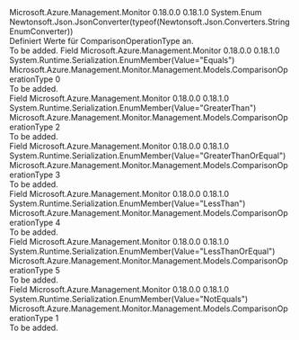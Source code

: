 <Type Name="ComparisonOperationType" FullName="Microsoft.Azure.Management.Monitor.Management.Models.ComparisonOperationType">
  <TypeSignature Language="C#" Value="public enum ComparisonOperationType" />
  <TypeSignature Language="ILAsm" Value=".class public auto ansi sealed ComparisonOperationType extends System.Enum" />
  <TypeSignature Language="DocId" Value="T:Microsoft.Azure.Management.Monitor.Management.Models.ComparisonOperationType" />
  <TypeSignature Language="VB.NET" Value="Public Enum ComparisonOperationType" />
  <TypeSignature Language="F#" Value="type ComparisonOperationType = " />
  <AssemblyInfo>
    <AssemblyName>Microsoft.Azure.Management.Monitor</AssemblyName>
    <AssemblyVersion>0.18.0.0</AssemblyVersion>
    <AssemblyVersion>0.18.1.0</AssemblyVersion>
  </AssemblyInfo>
  <Base>
    <BaseTypeName>System.Enum</BaseTypeName>
  </Base>
  <Attributes>
    <Attribute>
      <AttributeName>Newtonsoft.Json.JsonConverter(typeof(Newtonsoft.Json.Converters.StringEnumConverter))</AttributeName>
    </Attribute>
  </Attributes>
  <Docs>
    <summary>
            Definiert Werte für ComparisonOperationType an.
            </summary>
    <remarks>To be added.</remarks>
  </Docs>
  <Members>
    <Member MemberName="Equals">
      <MemberSignature Language="C#" Value="Equals" />
      <MemberSignature Language="ILAsm" Value=".field public static literal valuetype Microsoft.Azure.Management.Monitor.Management.Models.ComparisonOperationType Equals = int32(0)" />
      <MemberSignature Language="DocId" Value="F:Microsoft.Azure.Management.Monitor.Management.Models.ComparisonOperationType.Equals" />
      <MemberSignature Language="VB.NET" Value="Equals" />
      <MemberSignature Language="F#" Value="Equals = 0" Usage="Microsoft.Azure.Management.Monitor.Management.Models.ComparisonOperationType.Equals" />
      <MemberType>Field</MemberType>
      <AssemblyInfo>
        <AssemblyName>Microsoft.Azure.Management.Monitor</AssemblyName>
        <AssemblyVersion>0.18.0.0</AssemblyVersion>
        <AssemblyVersion>0.18.1.0</AssemblyVersion>
      </AssemblyInfo>
      <Attributes>
        <Attribute>
          <AttributeName>System.Runtime.Serialization.EnumMember(Value="Equals")</AttributeName>
        </Attribute>
      </Attributes>
      <ReturnValue>
        <ReturnType>Microsoft.Azure.Management.Monitor.Management.Models.ComparisonOperationType</ReturnType>
      </ReturnValue>
      <MemberValue>0</MemberValue>
      <Docs>
        <summary>To be added.</summary>
      </Docs>
    </Member>
    <Member MemberName="GreaterThan">
      <MemberSignature Language="C#" Value="GreaterThan" />
      <MemberSignature Language="ILAsm" Value=".field public static literal valuetype Microsoft.Azure.Management.Monitor.Management.Models.ComparisonOperationType GreaterThan = int32(2)" />
      <MemberSignature Language="DocId" Value="F:Microsoft.Azure.Management.Monitor.Management.Models.ComparisonOperationType.GreaterThan" />
      <MemberSignature Language="VB.NET" Value="GreaterThan" />
      <MemberSignature Language="F#" Value="GreaterThan = 2" Usage="Microsoft.Azure.Management.Monitor.Management.Models.ComparisonOperationType.GreaterThan" />
      <MemberType>Field</MemberType>
      <AssemblyInfo>
        <AssemblyName>Microsoft.Azure.Management.Monitor</AssemblyName>
        <AssemblyVersion>0.18.0.0</AssemblyVersion>
        <AssemblyVersion>0.18.1.0</AssemblyVersion>
      </AssemblyInfo>
      <Attributes>
        <Attribute>
          <AttributeName>System.Runtime.Serialization.EnumMember(Value="GreaterThan")</AttributeName>
        </Attribute>
      </Attributes>
      <ReturnValue>
        <ReturnType>Microsoft.Azure.Management.Monitor.Management.Models.ComparisonOperationType</ReturnType>
      </ReturnValue>
      <MemberValue>2</MemberValue>
      <Docs>
        <summary>To be added.</summary>
      </Docs>
    </Member>
    <Member MemberName="GreaterThanOrEqual">
      <MemberSignature Language="C#" Value="GreaterThanOrEqual" />
      <MemberSignature Language="ILAsm" Value=".field public static literal valuetype Microsoft.Azure.Management.Monitor.Management.Models.ComparisonOperationType GreaterThanOrEqual = int32(3)" />
      <MemberSignature Language="DocId" Value="F:Microsoft.Azure.Management.Monitor.Management.Models.ComparisonOperationType.GreaterThanOrEqual" />
      <MemberSignature Language="VB.NET" Value="GreaterThanOrEqual" />
      <MemberSignature Language="F#" Value="GreaterThanOrEqual = 3" Usage="Microsoft.Azure.Management.Monitor.Management.Models.ComparisonOperationType.GreaterThanOrEqual" />
      <MemberType>Field</MemberType>
      <AssemblyInfo>
        <AssemblyName>Microsoft.Azure.Management.Monitor</AssemblyName>
        <AssemblyVersion>0.18.0.0</AssemblyVersion>
        <AssemblyVersion>0.18.1.0</AssemblyVersion>
      </AssemblyInfo>
      <Attributes>
        <Attribute>
          <AttributeName>System.Runtime.Serialization.EnumMember(Value="GreaterThanOrEqual")</AttributeName>
        </Attribute>
      </Attributes>
      <ReturnValue>
        <ReturnType>Microsoft.Azure.Management.Monitor.Management.Models.ComparisonOperationType</ReturnType>
      </ReturnValue>
      <MemberValue>3</MemberValue>
      <Docs>
        <summary>To be added.</summary>
      </Docs>
    </Member>
    <Member MemberName="LessThan">
      <MemberSignature Language="C#" Value="LessThan" />
      <MemberSignature Language="ILAsm" Value=".field public static literal valuetype Microsoft.Azure.Management.Monitor.Management.Models.ComparisonOperationType LessThan = int32(4)" />
      <MemberSignature Language="DocId" Value="F:Microsoft.Azure.Management.Monitor.Management.Models.ComparisonOperationType.LessThan" />
      <MemberSignature Language="VB.NET" Value="LessThan" />
      <MemberSignature Language="F#" Value="LessThan = 4" Usage="Microsoft.Azure.Management.Monitor.Management.Models.ComparisonOperationType.LessThan" />
      <MemberType>Field</MemberType>
      <AssemblyInfo>
        <AssemblyName>Microsoft.Azure.Management.Monitor</AssemblyName>
        <AssemblyVersion>0.18.0.0</AssemblyVersion>
        <AssemblyVersion>0.18.1.0</AssemblyVersion>
      </AssemblyInfo>
      <Attributes>
        <Attribute>
          <AttributeName>System.Runtime.Serialization.EnumMember(Value="LessThan")</AttributeName>
        </Attribute>
      </Attributes>
      <ReturnValue>
        <ReturnType>Microsoft.Azure.Management.Monitor.Management.Models.ComparisonOperationType</ReturnType>
      </ReturnValue>
      <MemberValue>4</MemberValue>
      <Docs>
        <summary>To be added.</summary>
      </Docs>
    </Member>
    <Member MemberName="LessThanOrEqual">
      <MemberSignature Language="C#" Value="LessThanOrEqual" />
      <MemberSignature Language="ILAsm" Value=".field public static literal valuetype Microsoft.Azure.Management.Monitor.Management.Models.ComparisonOperationType LessThanOrEqual = int32(5)" />
      <MemberSignature Language="DocId" Value="F:Microsoft.Azure.Management.Monitor.Management.Models.ComparisonOperationType.LessThanOrEqual" />
      <MemberSignature Language="VB.NET" Value="LessThanOrEqual" />
      <MemberSignature Language="F#" Value="LessThanOrEqual = 5" Usage="Microsoft.Azure.Management.Monitor.Management.Models.ComparisonOperationType.LessThanOrEqual" />
      <MemberType>Field</MemberType>
      <AssemblyInfo>
        <AssemblyName>Microsoft.Azure.Management.Monitor</AssemblyName>
        <AssemblyVersion>0.18.0.0</AssemblyVersion>
        <AssemblyVersion>0.18.1.0</AssemblyVersion>
      </AssemblyInfo>
      <Attributes>
        <Attribute>
          <AttributeName>System.Runtime.Serialization.EnumMember(Value="LessThanOrEqual")</AttributeName>
        </Attribute>
      </Attributes>
      <ReturnValue>
        <ReturnType>Microsoft.Azure.Management.Monitor.Management.Models.ComparisonOperationType</ReturnType>
      </ReturnValue>
      <MemberValue>5</MemberValue>
      <Docs>
        <summary>To be added.</summary>
      </Docs>
    </Member>
    <Member MemberName="NotEquals">
      <MemberSignature Language="C#" Value="NotEquals" />
      <MemberSignature Language="ILAsm" Value=".field public static literal valuetype Microsoft.Azure.Management.Monitor.Management.Models.ComparisonOperationType NotEquals = int32(1)" />
      <MemberSignature Language="DocId" Value="F:Microsoft.Azure.Management.Monitor.Management.Models.ComparisonOperationType.NotEquals" />
      <MemberSignature Language="VB.NET" Value="NotEquals" />
      <MemberSignature Language="F#" Value="NotEquals = 1" Usage="Microsoft.Azure.Management.Monitor.Management.Models.ComparisonOperationType.NotEquals" />
      <MemberType>Field</MemberType>
      <AssemblyInfo>
        <AssemblyName>Microsoft.Azure.Management.Monitor</AssemblyName>
        <AssemblyVersion>0.18.0.0</AssemblyVersion>
        <AssemblyVersion>0.18.1.0</AssemblyVersion>
      </AssemblyInfo>
      <Attributes>
        <Attribute>
          <AttributeName>System.Runtime.Serialization.EnumMember(Value="NotEquals")</AttributeName>
        </Attribute>
      </Attributes>
      <ReturnValue>
        <ReturnType>Microsoft.Azure.Management.Monitor.Management.Models.ComparisonOperationType</ReturnType>
      </ReturnValue>
      <MemberValue>1</MemberValue>
      <Docs>
        <summary>To be added.</summary>
      </Docs>
    </Member>
  </Members>
</Type>